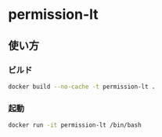 # permission-lt

## 使い方

### ビルド

```bash
docker build --no-cache -t permission-lt . 
```

### 起動

```bash
docker run -it permission-lt /bin/bash
```
